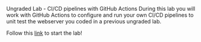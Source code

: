 Ungraded Lab - CI/CD pipelines with GitHub Actions
During this lab you will work with GitHub Actions to configure and run your own CI/CD pipelines to unit test the webserver you coded in a previous ungraded lab.

Follow this [link](https://github.com/https-deeplearning-ai/machine-learning-engineering-for-production-public/blob/main/course4/week3-ungraded-labs/C4_W3_Lab_4_Github_Actions/README.md) to start the lab!